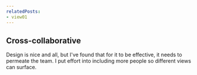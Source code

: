 ```yaml
---
relatedPosts:
- view01
---
```

## Cross-collaborative

Design is nice and all, but I've found that for it to be effective, it needs to permeate the team. I put effort into including more people so different views can surface.